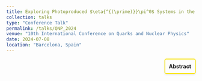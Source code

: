 ```yaml
---
title: Exploring Photoproduced $\eta{^{(\prime)}}\pi^0$ Systems in the Search for Exotic Hadrons at GlueX
collection: talks
type: "Conference Talk"
permalink: /talks/QNP_2024
venue: "10th International Conference on Quarks and Nuclear Physics"
date: 2024-07-08
location: "Barcelona, Spain"
---
```


<div style="display: flex; align-items: flex-start; justify-content: flex-end; border: 2px solid #f9e40c; padding: 10px; border-radius: 5px; width: fit-content; box-shadow: 0 2px 4px rgba(0, 0, 0, 0.1); margin-left: auto;">
  <p style="margin: 0;">
    <a href="https://indico.icc.ub.edu/event/180/contributions/2533/" style="text-decoration: none; font-weight: bold;">
      Abstract
    </a>
  </p>
</div>
